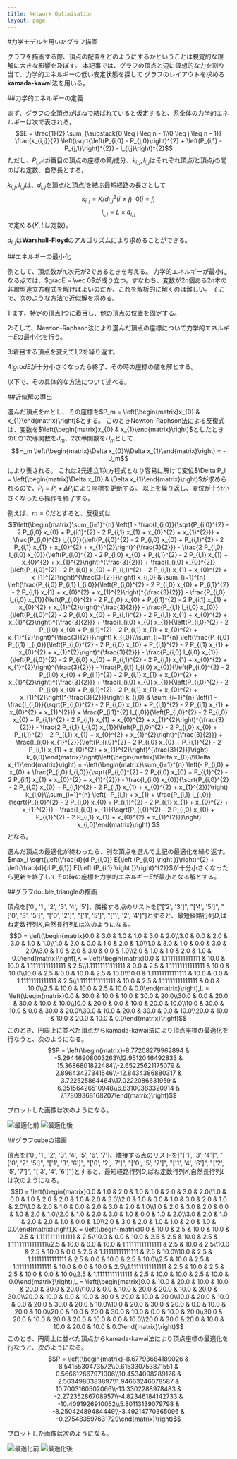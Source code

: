 ```yaml
---
title: Network Optimisation
layout: page
---
```




#力学モデルを用いたグラフ描画

グラフを描画する際、頂点の配置をどのようにするかということは視覚的な理解に大きな影響を及ぼす。
本記事では、グラフの頂点と辺に仮想的な力を割り当て、力学的エネルギーの低い安定状態を探して
グラフのレイアウトを求める**kamada-kawai**法を用いる。



##力学的エネルギーの定義

まず、グラフの全頂点がばねで結ばれていると仮定すると、系全体の力学的エネルギーは次で表される。
$$E = \frac{1}{2} \sum_{\substack{0 \leq i \leq n - 1\\0 \leq j \leq n - 1}} \frac{k_{i,j}}{2} \left(\sqrt{\left(P_{i,0} - P_{j,0}\right)^{2} + \left(P_{i,1} - P_{j,1}\right)^{2}} - l_{i,j}\right)^{2}$$
ただし、$P_{i,d}$はi番目の頂点の座標の第$j$成分、$k_{i,j},l_{i,j}$はそれぞれ頂点$i$と頂点$j$の間のばね定数、自然長とする。

$k_{i,j},l_{i,j}$は、$d_{i,j}$を頂点$i$と頂点$j$を結ぶ最短経路の長さとして
$$k_{i,j} = K / d_{i,j}^2 (i \neq j) \ \  0(i = j)$$
$$l_{i,j} = L \times d_{i,j}$$
で定める($K,L$は定数)。

$d_{i,j}$は**Warshall-Floyd**のアルゴリズムにより求めることができる。



##エネルギーの最小化

例として、頂点数がn,次元が2であるときを考える。
力学的エネルギーが最小になる点では、$gradE = \vec 0$が成り立つ。すなわち、変数が$2 n$個ある$2 n$本の非線型連立方程式を解けばよいのだが、これを解析的に解くのは難しい。
そこで、次のような方法で近似解を求める。

1:まず、特定の頂点1つに着目し、他の頂点の位置を固定する。

2:そして、Newton-Raphson法により選んだ頂点の座標について力学的エネルギー$E$の最小化を行う。

3:着目する頂点を変えて1,2を繰り返す。

4:$gradE$が十分小さくなったら終了、その時の座標の値を解とする。

以下で、その具体的な方法について述べる。

##近似解の導出

選んだ頂点をmとし、その座標を$P_m = \left(\begin{matrix}x_{0} & x_{1}\end{matrix}\right)$とする。
このときNewton-Raphson法による反復式は、変数を$\left(\begin{matrix}x_{0} & x_{1}\end{matrix}\right)$としたときのEの1次導関数を$J_m$、2次導関数を$H_m$として
$$H_m \left(\begin{matrix}\Delta x_{0}\\\Delta x_{1}\end{matrix}\right) = -J_m$$
により表される。
これは2元連立1次方程式となり容易に解けて変位$\Delta P_i = \left(\begin{matrix}\Delta x_{0} & \Delta x_{1}\end{matrix}\right)$が求められるので、$P_i = P_i + \Delta P_i$により座標を更新する。
以上を繰り返し、変位が十分小さくなったら操作を終了する。

例えば、$m=0$だとすると、反復式は
$$\left(\begin{matrix}\sum_{i=1}^{n} \left(1 - \frac{l_{i,0}}{\sqrt{P_{i,0}^{2} - 2 P_{i,0} x_{0} + P_{i,1}^{2} - 2 P_{i,1} x_{1} + x_{0}^{2} + x_{1}^{2}}} + \frac{P_{i,0}^{2} l_{i,0}}{\left(P_{i,0}^{2} - 2 P_{i,0} x_{0} + P_{i,1}^{2} - 2 P_{i,1} x_{1} + x_{0}^{2} + x_{1}^{2}\right)^{\frac{3}{2}}} - \frac{2 P_{i,0} l_{i,0} x_{0}}{\left(P_{i,0}^{2} - 2 P_{i,0} x_{0} + P_{i,1}^{2} - 2 P_{i,1} x_{1} + x_{0}^{2} + x_{1}^{2}\right)^{\frac{3}{2}}} + \frac{l_{i,0} x_{0}^{2}}{\left(P_{i,0}^{2} - 2 P_{i,0} x_{0} + P_{i,1}^{2} - 2 P_{i,1} x_{1} + x_{0}^{2} + x_{1}^{2}\right)^{\frac{3}{2}}}\right) k_{i,0} & \sum_{i=1}^{n} \left(\frac{P_{i,0} P_{i,1} l_{i,0}}{\left(P_{i,0}^{2} - 2 P_{i,0} x_{0} + P_{i,1}^{2} - 2 P_{i,1} x_{1} + x_{0}^{2} + x_{1}^{2}\right)^{\frac{3}{2}}} - \frac{P_{i,0} l_{i,0} x_{1}}{\left(P_{i,0}^{2} - 2 P_{i,0} x_{0} + P_{i,1}^{2} - 2 P_{i,1} x_{1} + x_{0}^{2} + x_{1}^{2}\right)^{\frac{3}{2}}} - \frac{P_{i,1} l_{i,0} x_{0}}{\left(P_{i,0}^{2} - 2 P_{i,0} x_{0} + P_{i,1}^{2} - 2 P_{i,1} x_{1} + x_{0}^{2} + x_{1}^{2}\right)^{\frac{3}{2}}} + \frac{l_{i,0} x_{0} x_{1}}{\left(P_{i,0}^{2} - 2 P_{i,0} x_{0} + P_{i,1}^{2} - 2 P_{i,1} x_{1} + x_{0}^{2} + x_{1}^{2}\right)^{\frac{3}{2}}}\right) k_{i,0}\\\sum_{i=1}^{n} \left(\frac{P_{i,0} P_{i,1} l_{i,0}}{\left(P_{i,0}^{2} - 2 P_{i,0} x_{0} + P_{i,1}^{2} - 2 P_{i,1} x_{1} + x_{0}^{2} + x_{1}^{2}\right)^{\frac{3}{2}}} - \frac{P_{i,0} l_{i,0} x_{1}}{\left(P_{i,0}^{2} - 2 P_{i,0} x_{0} + P_{i,1}^{2} - 2 P_{i,1} x_{1} + x_{0}^{2} + x_{1}^{2}\right)^{\frac{3}{2}}} - \frac{P_{i,1} l_{i,0} x_{0}}{\left(P_{i,0}^{2} - 2 P_{i,0} x_{0} + P_{i,1}^{2} - 2 P_{i,1} x_{1} + x_{0}^{2} + x_{1}^{2}\right)^{\frac{3}{2}}} + \frac{l_{i,0} x_{0} x_{1}}{\left(P_{i,0}^{2} - 2 P_{i,0} x_{0} + P_{i,1}^{2} - 2 P_{i,1} x_{1} + x_{0}^{2} + x_{1}^{2}\right)^{\frac{3}{2}}}\right) k_{i,0} & \sum_{i=1}^{n} \left(1 - \frac{l_{i,0}}{\sqrt{P_{i,0}^{2} - 2 P_{i,0} x_{0} + P_{i,1}^{2} - 2 P_{i,1} x_{1} + x_{0}^{2} + x_{1}^{2}}} + \frac{P_{i,1}^{2} l_{i,0}}{\left(P_{i,0}^{2} - 2 P_{i,0} x_{0} + P_{i,1}^{2} - 2 P_{i,1} x_{1} + x_{0}^{2} + x_{1}^{2}\right)^{\frac{3}{2}}} - \frac{2 P_{i,1} l_{i,0} x_{1}}{\left(P_{i,0}^{2} - 2 P_{i,0} x_{0} + P_{i,1}^{2} - 2 P_{i,1} x_{1} + x_{0}^{2} + x_{1}^{2}\right)^{\frac{3}{2}}} + \frac{l_{i,0} x_{1}^{2}}{\left(P_{i,0}^{2} - 2 P_{i,0} x_{0} + P_{i,1}^{2} - 2 P_{i,1} x_{1} + x_{0}^{2} + x_{1}^{2}\right)^{\frac{3}{2}}}\right) k_{i,0}\end{matrix}\right)\left(\begin{matrix}\Delta x_{0}\\\Delta x_{1}\end{matrix}\right) = -\left(\begin{matrix}\sum_{i=1}^{n} \left(- P_{i,0} + x_{0} + \frac{P_{i,0} l_{i,0}}{\sqrt{P_{i,0}^{2} - 2 P_{i,0} x_{0} + P_{i,1}^{2} - 2 P_{i,1} x_{1} + x_{0}^{2} + x_{1}^{2}}} - \frac{l_{i,0} x_{0}}{\sqrt{P_{i,0}^{2} - 2 P_{i,0} x_{0} + P_{i,1}^{2} - 2 P_{i,1} x_{1} + x_{0}^{2} + x_{1}^{2}}}\right) k_{i,0}\\\sum_{i=1}^{n} \left(- P_{i,1} + x_{1} + \frac{P_{i,1} l_{i,0}}{\sqrt{P_{i,0}^{2} - 2 P_{i,0} x_{0} + P_{i,1}^{2} - 2 P_{i,1} x_{1} + x_{0}^{2} + x_{1}^{2}}} - \frac{l_{i,0} x_{1}}{\sqrt{P_{i,0}^{2} - 2 P_{i,0} x_{0} + P_{i,1}^{2} - 2 P_{i,1} x_{1} + x_{0}^{2} + x_{1}^{2}}}\right) k_{i,0}\end{matrix}\right) $$
となる。

選んだ頂点の最適化が終わったら、別な頂点を選んで上記の最適化を繰り返す。
$max_i \sqrt{\left(\frac{d}{d P_{i,0}} E{\left (P_{i,0} \right )}\right)^{2} + \left(\frac{d}{d P_{i,1}} E{\left (P_{i,1} \right )}\right)^{2}}$が十分小さくなったら更新を終了してその時の座標を力学的エネルギー$E$が最小となる解とする。



##グラフdouble_triangleの描画

頂点を['0', '1', '2', '3', '4', '5']、隣接する点のリストを["['2', '3']", "['4', '5']", "['0', '3', '5']", "['0', '2']", "['1', '5']", "['1', '2', '4']"]とすると、最短経路行列$D$,ばね定数行列$K$,自然長行列$L$は次のようになる。
$$D = \left(\begin{matrix}0.0 & 3.0 & 1.0 & 1.0 & 3.0 & 2.0\\3.0 & 0.0 & 2.0 & 3.0 & 1.0 & 1.0\\1.0 & 2.0 & 0.0 & 1.0 & 2.0 & 1.0\\1.0 & 3.0 & 1.0 & 0.0 & 3.0 & 2.0\\3.0 & 1.0 & 2.0 & 3.0 & 0.0 & 1.0\\2.0 & 1.0 & 1.0 & 2.0 & 1.0 & 0.0\end{matrix}\right),K = \left(\begin{matrix}0.0 & 1.11111111111111 & 10.0 & 10.0 & 1.11111111111111 & 2.5\\1.11111111111111 & 0.0 & 2.5 & 1.11111111111111 & 10.0 & 10.0\\10.0 & 2.5 & 0.0 & 10.0 & 2.5 & 10.0\\10.0 & 1.11111111111111 & 10.0 & 0.0 & 1.11111111111111 & 2.5\\1.11111111111111 & 10.0 & 2.5 & 1.11111111111111 & 0.0 & 10.0\\2.5 & 10.0 & 10.0 & 2.5 & 10.0 & 0.0\end{matrix}\right),L = \left(\begin{matrix}0.0 & 30.0 & 10.0 & 10.0 & 30.0 & 20.0\\30.0 & 0.0 & 20.0 & 30.0 & 10.0 & 10.0\\10.0 & 20.0 & 0.0 & 10.0 & 20.0 & 10.0\\10.0 & 30.0 & 10.0 & 0.0 & 30.0 & 20.0\\30.0 & 10.0 & 20.0 & 30.0 & 0.0 & 10.0\\20.0 & 10.0 & 10.0 & 20.0 & 10.0 & 0.0\end{matrix}\right)$$
このとき、円周上に並べた頂点からkamada-kawai法により頂点座標の最適化を行なうと、次のようになる。
$$P = \left(\begin{matrix}-8.77208279962894 & -5.29446908003263\\12.9512046492833 & 15.3686801822484\\-2.65225621175079 & 2.89643427341546\\-12.8434386880317 & 3.722525864464\\17.0222086631959 & 6.35156426510948\\6.83100383320914 & 7.17809368168207\end{matrix}\right)$$

プロットした画像は次のようになる。

![最適化前](pics/double_triangle_before.png)
![最適化後](pics/double_triangle_after.png)




##グラフcubeの描画

頂点を['0', '1', '2', '3', '4', '5', '6', '7']、隣接する点のリストを["['1', '3', '4']", "['0', '2', '5']", "['1', '3', '6']", "['0', '2', '7']", "['0', '5', '7']", "['1', '4', '6']", "['2', '5', '7']", "['3', '4', '6']"]とすると、最短経路行列$D$,ばね定数行列$K$,自然長行列$L$は次のようになる。
$$D = \left(\begin{matrix}0.0 & 1.0 & 2.0 & 1.0 & 1.0 & 2.0 & 3.0 & 2.0\\1.0 & 0.0 & 1.0 & 2.0 & 2.0 & 1.0 & 2.0 & 3.0\\2.0 & 1.0 & 0.0 & 1.0 & 3.0 & 2.0 & 1.0 & 2.0\\1.0 & 2.0 & 1.0 & 0.0 & 2.0 & 3.0 & 2.0 & 1.0\\1.0 & 2.0 & 3.0 & 2.0 & 0.0 & 1.0 & 2.0 & 1.0\\2.0 & 1.0 & 2.0 & 3.0 & 1.0 & 0.0 & 1.0 & 2.0\\3.0 & 2.0 & 1.0 & 2.0 & 2.0 & 1.0 & 0.0 & 1.0\\2.0 & 3.0 & 2.0 & 1.0 & 1.0 & 2.0 & 1.0 & 0.0\end{matrix}\right),K = \left(\begin{matrix}0.0 & 10.0 & 2.5 & 10.0 & 10.0 & 2.5 & 1.11111111111111 & 2.5\\10.0 & 0.0 & 10.0 & 2.5 & 2.5 & 10.0 & 2.5 & 1.11111111111111\\2.5 & 10.0 & 0.0 & 10.0 & 1.11111111111111 & 2.5 & 10.0 & 2.5\\10.0 & 2.5 & 10.0 & 0.0 & 2.5 & 1.11111111111111 & 2.5 & 10.0\\10.0 & 2.5 & 1.11111111111111 & 2.5 & 0.0 & 10.0 & 2.5 & 10.0\\2.5 & 10.0 & 2.5 & 1.11111111111111 & 10.0 & 0.0 & 10.0 & 2.5\\1.11111111111111 & 2.5 & 10.0 & 2.5 & 2.5 & 10.0 & 0.0 & 10.0\\2.5 & 1.11111111111111 & 2.5 & 10.0 & 10.0 & 2.5 & 10.0 & 0.0\end{matrix}\right),L = \left(\begin{matrix}0.0 & 10.0 & 20.0 & 10.0 & 10.0 & 20.0 & 30.0 & 20.0\\10.0 & 0.0 & 10.0 & 20.0 & 20.0 & 10.0 & 20.0 & 30.0\\20.0 & 10.0 & 0.0 & 10.0 & 30.0 & 20.0 & 10.0 & 20.0\\10.0 & 20.0 & 10.0 & 0.0 & 20.0 & 30.0 & 20.0 & 10.0\\10.0 & 20.0 & 30.0 & 20.0 & 0.0 & 10.0 & 20.0 & 10.0\\20.0 & 10.0 & 20.0 & 30.0 & 10.0 & 0.0 & 10.0 & 20.0\\30.0 & 20.0 & 10.0 & 20.0 & 20.0 & 10.0 & 0.0 & 10.0\\20.0 & 30.0 & 20.0 & 10.0 & 10.0 & 20.0 & 10.0 & 0.0\end{matrix}\right)$$
このとき、円周上に並べた頂点からkamada-kawai法により頂点座標の最適化を行なうと、次のようになる。
$$P = \left(\begin{matrix}-8.67793684189026 & 8.5415530473572\\0.615330753871551 & 0.566612667971006\\10.4534098289126 & 2.5634986383897\\1.94663246078587 & 10.7003160502066\\-13.3302288978483 & -2.27235286708957\\-4.82346184142733 & -10.4091926910052\\5.80113139079798 & -8.25042489484449\\-3.49214770365096 & -0.275483597631729\end{matrix}\right)$$

プロットした画像は次のようになる。

![最適化前](pics/cube_before.png)
![最適化後](pics/cube_after.png)



